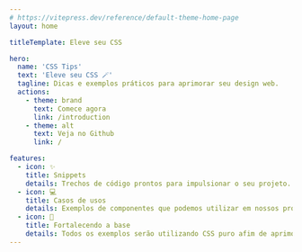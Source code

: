 ```yaml
---
# https://vitepress.dev/reference/default-theme-home-page
layout: home

titleTemplate: Eleve seu CSS

hero:
  name: 'CSS Tips'
  text: 'Eleve seu CSS 🪄'
  tagline: Dicas e exemplos práticos para aprimorar seu design web.
  actions:
    - theme: brand
      text: Comece agora
      link: /introduction
    - theme: alt
      text: Veja no Github
      link: /

features:
  - icon: ✨
    title: Snippets
    details: Trechos de código prontos para impulsionar o seu projeto.
  - icon: 💻
    title: Casos de usos
    details: Exemplos de componentes que podemos utilizar em nossos projetos.
  - icon: 💪
    title: Fortalecendo a base
    details: Todos os exemplos serão utilizando CSS puro afim de aprimorar os conhecimentos básicos.
---
```

